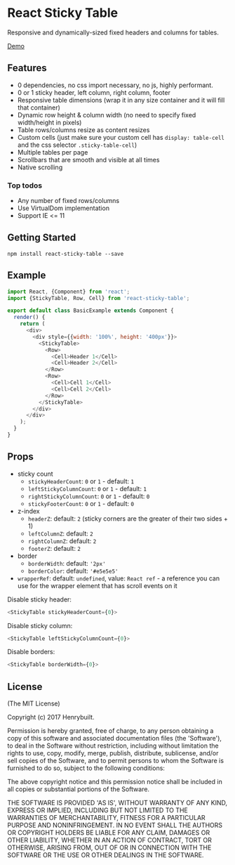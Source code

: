 # React Sticky Table

Responsive and dynamically-sized fixed headers and columns for tables.

[Demo](https://henrybuilt.github.io/react-sticky-table/)

## Features

- 0 dependencies, no css import necessary, no js, highly performant.
- 0 or 1 sticky header, left column, right column, footer
- Responsive table dimensions (wrap it in any size container and it will fill that container)
- Dynamic row height & column width (no need to specify fixed width/height in pixels)
- Table rows/columns resize as content resizes
- Custom cells (just make sure your custom cell has `display: table-cell` and the css selector `.sticky-table-cell`)
- Multiple tables per page
- Scrollbars that are smooth and visible at all times
- Native scrolling

### Top todos

- Any number of fixed rows/columns
- Use VirtualDom implementation
- Support IE <= 11

## Getting Started

```
npm install react-sticky-table --save
```

## Example
```javascript
import React, {Component} from 'react';
import {StickyTable, Row, Cell} from 'react-sticky-table';

export default class BasicExample extends Component {
  render() {
    return (
      <div>
        <div style={{width: '100%', height: '400px'}}>
          <StickyTable>
            <Row>
              <Cell>Header 1</Cell>
              <Cell>Header 2</Cell>
            </Row>
            <Row>
              <Cell>Cell 1</Cell>
              <Cell>Cell 2</Cell>
            </Row>
          </StickyTable>
        </div>
      </div>
    );
  }
}
```

## Props

- sticky count
  - `stickyHeaderCount`: `0` or `1` - default: `1`
  - `leftStickyColumnCount`: `0` or `1` - default: `1`
  - `rightStickyColumnCount`: `0` or `1` - default: `0`
  - `stickyFooterCount`: `0` or `1` - default: `0`
- z-index
  - `headerZ`: default: `2` (sticky corners are the greater of their two sides + 1)
  - `leftColumnZ`: default: `2`
  - `rightColumnZ`: default: `2`
  - `footerZ`: default: `2`
- border
  - `borderWidth`: default: `'2px'`
  - `borderColor`: default: `'#e5e5e5'`
- `wrapperRef`: default: `undefined`, value: `React ref` - a reference you can use for the wrapper element that has scroll events on it

Disable sticky header:

```javascript
<StickyTable stickyHeaderCount={0}>
```

Disable sticky column:

```javascript
<StickyTable leftStickyColumnCount={0}>
```

Disable borders:

```javascript
<StickyTable borderWidth={0}>
```

## License

(The MIT License)

Copyright (c) 2017 Henrybuilt.

Permission is hereby granted, free of charge, to any person obtaining a copy of this software and associated documentation files (the 'Software'), to deal in the Software without restriction, including without limitation the rights to use, copy, modify, merge, publish, distribute, sublicense, and/or sell copies of the Software, and to permit persons to whom the Software is furnished to do so, subject to the following conditions:

The above copyright notice and this permission notice shall be included in all copies or substantial portions of the Software.

THE SOFTWARE IS PROVIDED 'AS IS', WITHOUT WARRANTY OF ANY KIND, EXPRESS OR IMPLIED, INCLUDING BUT NOT LIMITED TO THE WARRANTIES OF MERCHANTABILITY, FITNESS FOR A PARTICULAR PURPOSE AND NONINFRINGEMENT. IN NO EVENT SHALL THE AUTHORS OR COPYRIGHT HOLDERS BE LIABLE FOR ANY CLAIM, DAMAGES OR OTHER LIABILITY, WHETHER IN AN ACTION OF CONTRACT, TORT OR OTHERWISE, ARISING FROM, OUT OF OR IN CONNECTION WITH THE SOFTWARE OR THE USE OR OTHER DEALINGS IN THE SOFTWARE.
